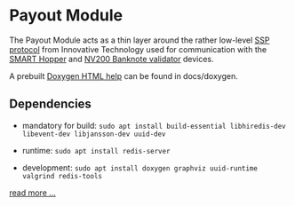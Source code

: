 # Payout Module

The Payout Module  acts as a thin layer
around the rather low-level [SSP protocol][itl-ssp]
from Innovative Technology used for communication with the [SMART Hopper][itl-hw-hopper]
and [NV200 Banknote validator][itl-hw-validator] devices.

A prebuilt [Doxygen HTML help][payout-api] can be found in docs/doxygen.

## Dependencies

* mandatory for build: `sudo apt install build-essential libhiredis-dev libevent-dev libjansson-dev uuid-dev` 

* runtime: `sudo apt install redis-server`

* development: `sudo apt install doxygen graphviz uuid-runtime valgrind redis-tools`

[read more ...](docs/overview.md)

[itl-ssp]: http://innovative-technology.com/product-files/ssp-manuals/smart-payout-ssp-manual.pdf
[itl-hw-hopper]: http://innovative-technology.com/products/products-main/210-smart-hopper
[itl-hw-validator]: http://innovative-technology.com/products/products-main/90-nv200
[payout-api]: https://metalab-kassomat.github.io/kassomat-payout/doxygen/index.html
